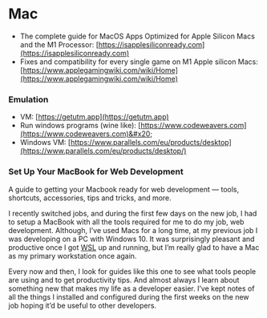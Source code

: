 # Mac

* The complete guide for MacOS Apps Optimized for Apple Silicon Macs and the M1 Processor: [https://isapplesiliconready.com](https://isapplesiliconready.com)
* Fixes and compatibility for every single game on M1 Apple silicon Macs: [https://www.applegamingwiki.com/wiki/Home](https://www.applegamingwiki.com/wiki/Home)

### Emulation

* VM: [https://getutm.app](https://getutm.app)
* Run windows programs (wine like): [https://www.codeweavers.com](https://www.codeweavers.com)&#x20;
* Windows VM: [https://www.parallels.com/eu/products/desktop](https://www.parallels.com/eu/products/desktop/)

### Set Up Your MacBook for Web Development <a href="#c030" id="c030"></a>

A guide to getting your Macbook ready for web development — tools, shortcuts, accessories, tips and tricks, and more.

I recently switched jobs, and during the first few days on the new job, I had to setup a MacBook with all the tools required for me to do my job, web development. Although, I’ve used Macs for a long time, at my previous job I was developing on a PC with Windows 10. It was surprisingly pleasant and productive once I got [WSL](https://docs.microsoft.com/en-us/windows/wsl/about) up and running, but I’m really glad to have a Mac as my primary workstation once again.

Every now and then, I look for guides like this one to see what tools people are using and to get productivity tips. And almost always I learn about something new that makes my life as a developer easier. I’ve kept notes of all the things I installed and configured during the first weeks on the new job hoping it’d be useful to other developers.



